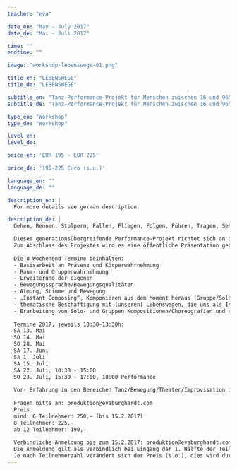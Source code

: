 ```yaml
---
teacher: "eva"

date_en: "May - July 2017"
date_de: "Mai - Juli 2017"

time: ""
endtime: ""

image: "workshop-lebenswege-01.png"

title_en: "LEBENSWEGE"
title_de: "LEBENSWEGE"

subtitle_en: "Tanz-Performance-Projekt für Menschen zwischen 16 und 96"
subtitle_de: "Tanz-Performance-Projekt für Menschen zwischen 16 und 96"

type_en: "Workshop"
type_de: "Workshop"

level_en:
level_de:

price_en: 'EUR 195 - EUR 225'

price_de: '195-225 Euro (s.u.)'

language_en: ""
language_de: ""

description_en: |
  For more details see german description.

description_de: |
  Gehen, Rennen, Stolpern, Fallen, Fliegen, Folgen, Führen, Tragen, Sehen, Stehen, Bleiben, Umweg, Ausblick, Pause...

  Dieses generationsübergreifende Performance-Projekt richtet sich an alle, die Lust haben, ihre Erfahrung in Bewegung, Tanz und Improvisation in einer festen Gruppe zu vertiefen. Thematisch werden wir uns mit Lebenswegen beschäftigen, die uns als Inspiration für die Erarbeitung und Gestaltung von künstlerisch-tänzerischen Kompositionen dienen. 
  Zum Abschluss des Projektes wird es eine öffentliche Präsentation geben, die sowohl aus improvisiertem, wie auch gesetztem Material besteht.
  
  Die 8 Wochenend-Termine beinhalten:  
  - Basisarbeit an Präsenz und Körperwahrnehmung  
  - Raum- und Gruppenwahrnehmung  
  - Erweiterung der eigenen  
  - Bewegungssprache/Bewegungsqualitäten  
  - Atmung, Stimme und Bewegung  
  - „Instant Composing“, Komponieren aus dem Moment heraus (Gruppe/Solo)  
  - thematische Beschäftigung mit (unseren) Lebenswegen, die uns als Inspiration für die künstlerisch-tänzerische Gestaltung dienen  
  - Erarbeitung von Solo- und Gruppen Kompositionen/Choreografien und einer gemeinsamen Präsentation  
  
  Termine 2017, jeweils 10:30-13:30h:
  SA 13. Mai
  SO 14. Mai
  SO 28. Mai
  SA 17. Juni
  SA 1. Juli
  SA 15. Juli
  SA 22. Juli, 10:30 - 15:00
  SO 23. Juli, 15:30 - 17:00, 18:00 Performance
  
  Vor- Erfahrung in den Bereichen Tanz/Bewegung/Theater/Improvisation ist erwünscht, aber nicht zwingend notwendig!
  
  Fragen bitte an: produktion@evaburghardt.com 
  Preis: 
  mind. 6 Teilnehmer: 250,- (bis 15.2.2017)
  8 Teilnehmer: 225,-
  ab 12 Teilnehmer: 190,-
  
  Verbindliche Anmeldung bis zum 15.2.2017: produktion@evaburghardt.com. 
  Die Anmeldung gilt als verbindlich bei Eingang der 1. Hälfte der Teilnehmergebühr, die 2. Hälfte ist zu Beginn des Projektes fällig. 
  Je nach Teilnehmerzahl verändert sich der Preis (s.o.), dies wird durch die Zahlung der 2. Hälfte bei Anfang des Projektes reguliert.
---
```

